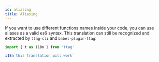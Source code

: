 ```yaml
---
id: aliasing
title: Aliasing
---
```


If you want to use different functions names inside your code, you can use aliases as a valid es6 
syntax. This translation can still be recognized and extracted by `ttag-cli` and `babel-plugin-ttag`:

```js
import { t as i18n } from 'ttag'

i18n`this translation will work`
```
